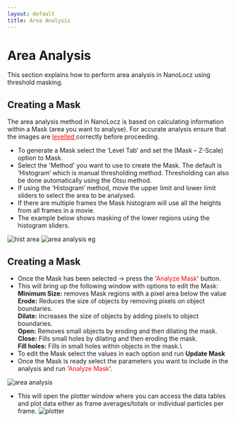 ```yaml
---
layout: default
title: Area Analysis
---
```


# Area Analysis 
This section explains how to perform area analysis in NanoLocz using threshold masking.

## Creating a Mask
The area analysis method in NanoLocz is based on calculating information within a Mask (area you want to analyse). For accurate analysis ensure that the images are <a href="image_levelling.html" style="color: red;"> levelled </a> correctly before proceeding. 
- To generate a Mask select the ‘Level Tab’ and set the (Mask – Z-Scale) option to Mask.
- Select the 'Method' you want to use to create the Mask. The default is ‘Histogram’ which is manual thresholding method. Thresholding can also be done automatically using the Otsu method.
- If using the ‘Histogram’ method, move the upper limit and lower limit sliders to select the area to be analysed.
- If there are multiple frames the Mask histogram will use all the heights from all frames in a movie.
- The example below shows masking of the lower regions using the histogram sliders. 
  
![hist area](https://github.com/George-R-Heath/NanoLocz/assets/90329395/69d9f331-0d03-4617-ae07-77e7a103b6f3) ![area analysis eg](https://github.com/George-R-Heath/NanoLocz/assets/90329395/14a6de4b-7294-4849-b8de-e7811ad76572)

## Creating a Mask
- Once the Mask has been selected -> press the '<span style="color: red;">Analyze Mask</span>' button.
- This will bring up the following window with options to edit the Mask:\
**Minimum Size:** removes Mask regions with a pixel area below the value\
**Erode:** Reduces the size of objects by removing pixels on object boundaries.\
**Dilate:** Increases the size of objects by adding pixels to object boundaries.\
**Open:** Removes small objects by eroding and then dilating the mask.\
**Close:** Fills small holes by dilating and then eroding the mask.\
**Fill holes:** Fills in small holes within objects in the mask.\
- To edit the Mask select the values in each option and run **Update Mask**
- Once the Mask is ready select the parameters you want to include in the analysis and run '<span style="color: red;">Analyze Mask</span>'.

![area analysis](https://github.com/George-R-Heath/NanoLocz/assets/90329395/d4e472c4-8dff-43ac-ac53-575e519ca425)

- This will open the plotter window where you can access the data tables and plot data either as frame averages/totals or individual particles per frame.
![plotter](https://github.com/George-R-Heath/NanoLocz/assets/90329395/95f08392-cd0c-4625-84b4-a384b41f7935)
